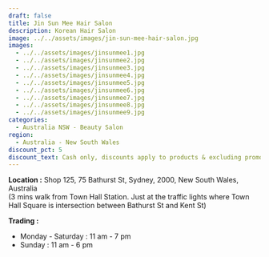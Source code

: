 ```yaml
---
draft: false
title: Jin Sun Mee Hair Salon
description: Korean Hair Salon
image: ../../assets/images/jin-sun-mee-hair-salon.jpg
images:
  - ../../assets/images/jinsunmee1.jpg
  - ../../assets/images/jinsunmee2.jpg
  - ../../assets/images/jinsunmee3.jpg
  - ../../assets/images/jinsunmee4.jpg
  - ../../assets/images/jinsunmee5.jpg
  - ../../assets/images/jinsunmee6.jpg
  - ../../assets/images/jinsunmee7.jpg
  - ../../assets/images/jinsunmee8.jpg
  - ../../assets/images/jinsunmee9.jpg
categories:
  - Australia NSW - Beauty Salon
region:
  - Australia - New South Wales
discount_pct: 5
discount_text: Cash only, discounts apply to products & excluding promotions
---
```

**Location :** Shop 125, 75 Bathurst St, Sydney, 2000, New South Wales, Australia\
(3 mins walk from Town Hall Station. Just at the traffic lights where Town Hall Square is intersection between Bathurst St and Kent St)

**Trading :**

* Monday - Saturday : 11 am - 7 pm
* Sunday : 11 am - 6 pm
